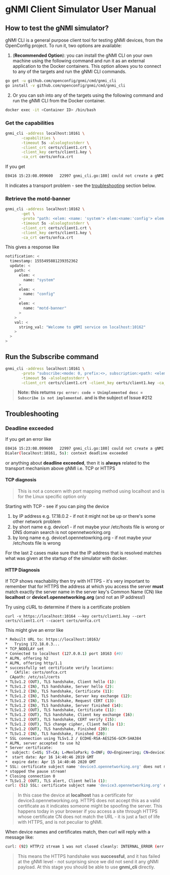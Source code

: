 # gNMI Client Simulator User Manual

## How to test the gNMI simulator? 

gNMI CLI is a general purpose client tool for testing gNMI devices, from
the OpenConfig project.
To run it, two options are available:

1. (**Recommended Option**): you can install the gNMI CLI on your own machine using the following command and run it as an external application to the Docker containers. This option allows you to connect to any of the targets and run the gNMI CLI commands. 
```bash
go get -u github.com/openconfig/gnmi/cmd/gnmi_cli
go install -v github.com/openconfig/gnmi/cmd/gnmi_cli
```
2. Or you can ssh into any of the targets using the following command and run 
the gNMI CLI from the Docker container. 
```bash
docker exec -it <Container ID> /bin/bash
```

### Get the capabilities
```bash
gnmi_cli -address localhost:10161 \
       -capabilities \
       -timeout 5s -alsologtostderr \
       -client_crt certs/client1.crt \
       -client_key certs/client1.key \
       -ca_crt certs/onfca.crt
```

If you get
```bash
E0416 15:23:08.099600   22997 gnmi_cli.go:180] could not create a gNMI client: Dialer(localhost:10161, 5s): context deadline exceeded
```
It indicates a transport problem - see the [troubleshooting](#deadline-exceeded) section below.

### Retrieve the motd-banner
```bash
gnmi_cli -address localhost:10162 \
       -get \
       -proto "path: <elem: <name: 'system'> elem:<name:'config'> elem: <name: 'motd-banner'>>" \
       -timeout 5s -alsologtostderr \
       -client_crt certs/client1.crt \
       -client_key certs/client1.key \
       -ca_crt certs/onfca.crt
```

This gives a response like
```bash
notification: <
  timestamp: 1555495881239352362
  update: <
    path: <
      elem: <
        name: "system"
      >
      elem: <
        name: "config"
      >
      elem: <
        name: "motd-banner"
      >
    >
    val: <
      string_val: "Welcome to gNMI service on localhost:10162"
    >
  >
>
```

## Run the Subscribe command
```bash
gnmi_cli -address localhost:10161 \
       -proto "subscribe:<mode: 0, prefix:<>, subscription:<path: <elem: <name: 'openconfig-system:system'> elem: <name: 'clock' > elem: <name: 'config'> elem: <name: 'timezone-name'>>>>" \
       -timeout 5s -alsologtostderr \
       -client_crt certs/client1.crt -client_key certs/client1.key -ca_crt certs/onfca.crt
```
> **Note: this returns ```rpc error: code = Unimplemented desc = Subscribe is not implemented.``` and is the subject of Issue #212**

## Troubleshooting

### Deadline exceeded
If you get an error like
```bash
E0416 15:23:08.099600   22997 gnmi_cli.go:180] could not create a gNMI client:
Dialer(localhost:10161, 5s): context deadline exceeded
```

or anything about __deadline exceeded__, then it is **always** related to the
transport mechanism above gNMI i.e. TCP or HTTPS

#### TCP diagnosis
> This is not a concern with port mapping method using localhost and is for 
> the Linux specific option only

Starting with TCP - see if you can ping the device
1. by IP address e.g. 17.18.0.2 - if not it might not be up or there's some
   other network problem
2. by short name e.g. device1 - if not maybe your /etc/hosts file is wrong or
   DNS domain search is not opennetworking.org
3. by long name e.g. device1.opennetowrking.org - if not maybe your /etc/hosts
   file is wrong

For the last 2 cases make sure that the IP address that is resolved matches what
was given at the startup of the simulator with docker.

#### HTTP Diagnosis
If TCP shows reachability then try with HTTPS - it's very important to remember
that for HTTPS the address at which you access the server **must** match exactly
the server name in the server key's Common Name (CN) like __localhost__ or
__device1.opennetworking.org__ (and not an IP address!)

Try using cURL to determine if there is a certificate problem
```
curl -v https://localhost:10164 --key certs/client1.key --cert certs/client1.crt --cacert certs/onfca.crt
```
This might give an error like
```bash
* Rebuilt URL to: https://localhost:10163/
*   Trying 172.18.0.3...
* TCP_NODELAY set
* Connected to localhost (127.0.0.1) port 10163 (#0)
* ALPN, offering h2
* ALPN, offering http/1.1
* successfully set certificate verify locations:
*   CAfile: certs/onfca.crt
  CApath: /etc/ssl/certs
* TLSv1.2 (OUT), TLS handshake, Client hello (1):
* TLSv1.2 (IN), TLS handshake, Server hello (2):
* TLSv1.2 (IN), TLS handshake, Certificate (11):
* TLSv1.2 (IN), TLS handshake, Server key exchange (12):
* TLSv1.2 (IN), TLS handshake, Request CERT (13):
* TLSv1.2 (IN), TLS handshake, Server finished (14):
* TLSv1.2 (OUT), TLS handshake, Certificate (11):
* TLSv1.2 (OUT), TLS handshake, Client key exchange (16):
* TLSv1.2 (OUT), TLS handshake, CERT verify (15):
* TLSv1.2 (OUT), TLS change cipher, Client hello (1):
* TLSv1.2 (OUT), TLS handshake, Finished (20):
* TLSv1.2 (IN), TLS handshake, Finished (20):
* SSL connection using TLSv1.2 / ECDHE-RSA-AES256-GCM-SHA384
* ALPN, server accepted to use h2
* Server certificate:
*  subject: C=US; ST=CA; L=MenloPark; O=ONF; OU=Engineering; CN=device3.opennetworking.org
*  start date: Apr 16 14:40:46 2019 GMT
*  expire date: Apr 15 14:40:46 2020 GMT
* SSL: certificate subject name 'device3.opennetworking.org' does not match target host name 'localhost'
* stopped the pause stream!
* Closing connection 0
* TLSv1.2 (OUT), TLS alert, Client hello (1):
curl: (51) SSL: certificate subject name 'device3.opennetworking.org' does not match target host name 'localhost'
```

> In this case the device at __localhost__ has a certificate for
> device3.opennetworking.org. HTTPS does not accept this as a valid certificate
> as it indicates someone might be spoofing the server. This happens today in
> your browser if you access a site through HTTPS whose certificate CN does not
> match the URL - it is just a fact of life with HTTPS, and is not peculiar to gNMI.

When device names and certificates match, then curl will reply with a message like:
```bash
curl: (92) HTTP/2 stream 1 was not closed cleanly: INTERNAL_ERROR (err 2)
```

> This means the HTTPS handshake was __successful__, and it has failed at the
> gNMI level - not surprising since we did not send it any gNMI payload. At this
> stage you should be able to use **gnmi_cli** directly.
